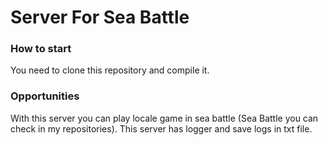 # Server For Sea Battle

### How to start
You need to clone this repository and compile it.

### Opportunities
With this server you can play locale game in sea battle (Sea Battle you can check in my repositories).
This server has logger and save logs in txt file.
